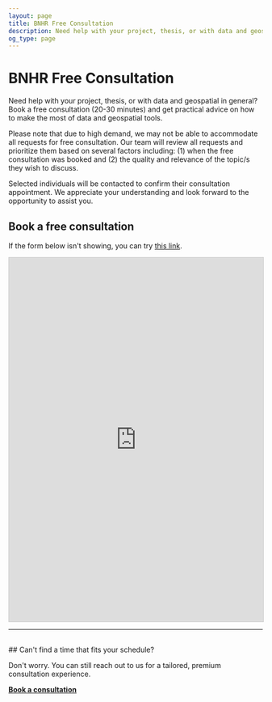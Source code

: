 ```yaml
---
layout: page
title: BNHR Free Consultation
description: Need help with your project, thesis, or with data and geospatial in general? Book a free 30-minute consultation with us.
og_type: page
---
```

# BNHR Free Consultation

Need help with your project, thesis, or with data and geospatial in general? Book a free consultation (20-30 minutes) and get practical advice on how to make the most of data and geospatial tools.

Please note that due to high demand, we may not be able to accommodate all requests for free consultation. Our team will review all requests and prioritize them based on several factors including: (1) when the free consultation was booked and (2) the quality and relevance of the topic/s they wish to discuss.

Selected individuals will be contacted to confirm their consultation appointment. We appreciate your understanding and look forward to the opportunity to assist you.

## Book a free consultation
If the form below isn't showing, you can try [this link](https://airtable.com/appYdMRAHH2BCShei/pagRiWHozkEJTviNR/form).

<iframe class="airtable-embed" src="https://airtable.com/embed/appYdMRAHH2BCShei/pagRiWHozkEJTviNR/form" frameborder="0" onmousewheel="" width="100%" height="720" style="background: transparent; border: 1px solid #ccc;"></iframe>

<hr><br>
## Can't find a time that fits your schedule? 

Don't worry. You can still reach out to us for a tailored, premium consultation experience.

<div class="d-flex justify-content-start py-2"><a
    href="{{site.baseurl}}/consult/book"
    target="_blank" class="btn btn-lg bg-success col-sm-12 col-md-6" role="button"
    aria-disabled="true"><strong class="text-white">Book a consultation</strong></a>
</div> 

<!-- [Contact me for a quote]({{site.baseurl}}/#contact) -->